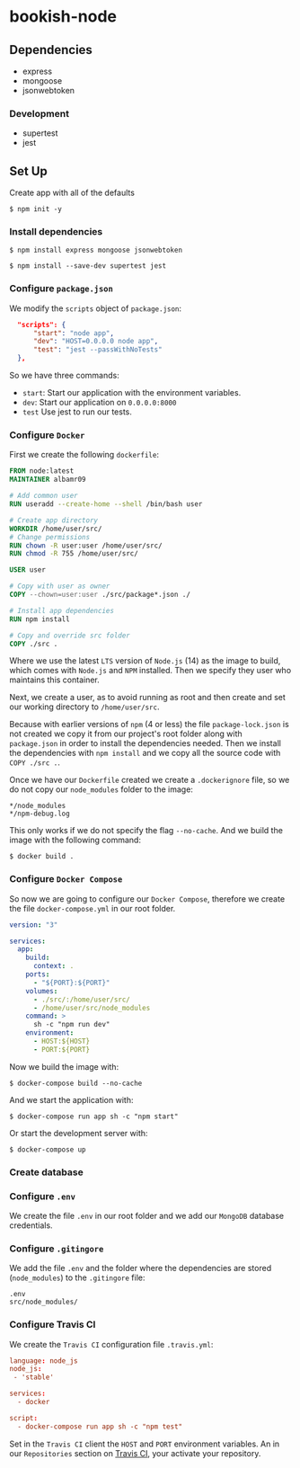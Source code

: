 # bookish-node

## Dependencies

- express
- mongoose
- jsonwebtoken

### Development 

- supertest
- jest

## Set Up

Create app with all of the defaults 

```console
$ npm init -y
```

### Install dependencies

```console 
$ npm install express mongoose jsonwebtoken
```

```console 
$ npm install --save-dev supertest jest
```

### Configure `package.json`

We modify the `scripts` object of `package.json`:

```json
  "scripts": {
      "start": "node app",
      "dev": "HOST=0.0.0.0 node app",
      "test": "jest --passWithNoTests"
  },
```

So we have three commands:

- `start`: Start our application with the environment variables.
- `dev`: Start our application on `0.0.0.0:8000`
- `test` Use jest to run our tests.

### Configure `Docker`

First we create the following `dockerfile`:

```dockerfile
FROM node:latest
MAINTAINER albamr09

# Add common user
RUN useradd --create-home --shell /bin/bash user

# Create app directory
WORKDIR /home/user/src/
# Change permissions
RUN chown -R user:user /home/user/src/
RUN chmod -R 755 /home/user/src/

USER user 

# Copy with user as owner
COPY --chown=user:user ./src/package*.json ./

# Install app dependencies
RUN npm install

# Copy and override src folder
COPY ./src .
```

Where we use the latest `LTS` version of `Node.js` (14) as the image to build, which comes with `Node.js` and `NPM` installed. Then we specify they user who maintains this container.

Next, we create a user, as to avoid running as root and then create and set our working directory to `/home/user/src`. 

Because with earlier versions of `npm` (4 or less) the file `package-lock.json` is not created we copy it from our project's root folder along with `package.json` in order to install the dependencies needed. Then we install the dependencies with `npm install` and we copy all the source code with `COPY ./src .`.

Once we have our `Dockerfile` created we create a `.dockerignore` file, so we do not copy our `node_modules` folder to the image:

```.dockerignore
*/node_modules
*/npm-debug.log
```

This only works if we do not specify the flag `--no-cache`. And we build the image with the following command:

```console
$ docker build .
```

### Configure `Docker Compose`

So now we are going to configure our `Docker Compose`, therefore we create the file `docker-compose.yml` in our root folder.

```yml
version: "3"

services:
  app:
    build:
      context: .
    ports:
      - "${PORT}:${PORT}"
    volumes:
      - ./src/:/home/user/src/
      - /home/user/src/node_modules
    command: >
      sh -c "npm run dev"
    environment:
      - HOST:${HOST}
      - PORT:${PORT}
```

Now we build the image with:

```console
$ docker-compose build --no-cache
```

And we start the application with:

```console
$ docker-compose run app sh -c "npm start"
```

Or start the development server with:


```console
$ docker-compose up
```

### Create database

### Configure `.env`

We create the file `.env` in our root folder and we add our `MongoDB` database credentials.

### Configure `.gitingore`

We add the file `.env` and the folder where the dependencies are stored (`node_modules`) to the `.gitingore` file:

```.gitingore
.env
src/node_modules/
```

### Configure Travis CI

We create the `Travis CI` configuration file `.travis.yml`:

```conf
language: node_js
node_js:
 - 'stable' 

services:
  - docker

script:
  - docker-compose run app sh -c "npm test"
```

Set in the `Travis CI` client the `HOST` and `PORT` environment variables.
An in our `Repositories` section on [Travis CI](https://www.travis-ci.com), your activate your repository.

